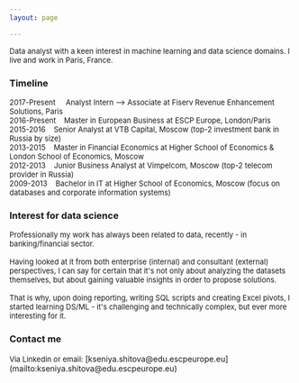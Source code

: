 ```yaml
---
layout: page

---
```


<font size = "2">
Data analyst with a keen interest in machine learning and data science domains. I live and work in Paris, France.</font>

### Timeline
<font size = "2">
2017-Present &nbsp; &nbsp; Analyst Intern --> Associate at Fiserv Revenue Enhancement Solutions, Paris<br />
2016-Present &nbsp;&nbsp; Master in European Business at ESCP Europe, London/Paris <br />
2015-2016 &nbsp;&nbsp; Senior Analyst at VTB Capital, Moscow (top-2 investment bank in Russia by size) <br />
2013-2015 &nbsp;&nbsp; Master in Financial Economics at Higher School of Economics & London School of Economics, Moscow<br />
2012-2013 &nbsp;&nbsp; Junior Business Analyst at Vimpelcom, Moscow (top-2 telecom provider in Russia) <br />
2009-2013 &nbsp;&nbsp; Bachelor in IT at Higher School of Economics, Moscow (focus on databases and corporate information systems)<br /></font>

### Interest for data science 
<font size = "2">
Professionally my work has always been related to data, recently - in banking/financial sector. <br /> 
<br />
Having looked at it from both enterprise (internal) and consultant (external) perspectives, I can say for certain that it's not only about analyzing the datasets themselves, but about gaining valuable insights in order to propose solutions. <br />
<br />
That is why, upon doing reporting, writing SQL scripts and creating Excel pivots, I started learning DS/ML - it's challenging and technically complex, but ever more interesting for it.<br /></font>

### Contact me
<font size = "2">
Via Linkedin or email:</font> [kseniya.shitova@edu.escpeurope.eu](mailto:kseniya.shitova@edu.escpeurope.eu)


